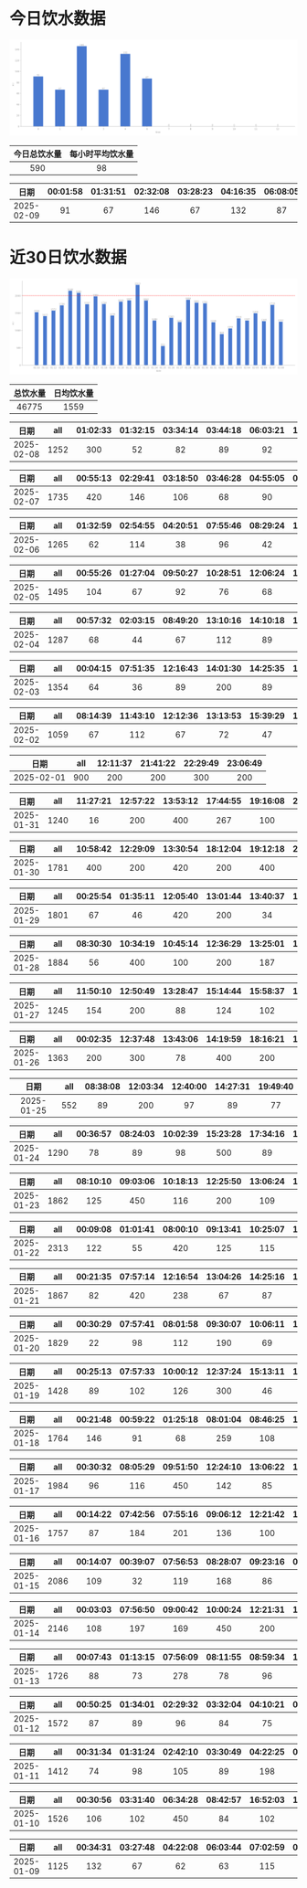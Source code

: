 # 今日饮水数据

<div align=center>
<img src="today.png" style="zoom: 100%;" />

| 今日总饮水量 | 每小时平均饮水量 |
| :----: | :----: |
| 590 | 98 |
</div>

| 日期 | 00:01:58 | 01:31:51 | 02:32:08 | 03:28:23 | 04:16:35 | 06:08:05 |
| :----: | :----: | :----: | :----: | :----: | :----: | :----: |
| 2025-02-09 | 91 | 67 | 146 | 67 | 132 | 87 |

# 近30日饮水数据

<div align=center>
<img src="30.png"style="zoom: 100%;" />

| 总饮水量 | 日均饮水量 |
| :----: | :----: |
| 46775 | 1559 |
</div>

| 日期 | all | 01:02:33 | 01:32:15 | 03:34:14 | 03:44:18 | 06:03:21 | 16:40:05 | 18:20:30 | 19:07:27 | 20:30:15 | 21:15:10 | 22:13:47 | 22:45:52 |
| :----: | :----: | :----: | :----: | :----: | :----: | :----: | :----: | :----: | :----: | :----: | :----: | :----: | :----: |
| 2025-02-08 | 1252 | 300 | 52 | 82 | 89 | 92 | 87 | 98 | 62 | 89 | 127 | 87 | 87 |

| 日期 | all | 00:55:13 | 02:29:41 | 03:18:50 | 03:46:28 | 04:55:05 | 05:51:27 | 07:12:52 | 11:31:32 | 15:02:58 | 17:20:59 | 18:27:25 | 20:32:27 | 22:25:26 | 22:46:23 |
| :----: | :----: | :----: | :----: | :----: | :----: | :----: | :----: | :----: | :----: | :----: | :----: | :----: | :----: | :----: | :----: |
| 2025-02-07 | 1735 | 420 | 146 | 106 | 68 | 90 | 110 | 62 | 63 | 56 | 47 | 300 | 115 | 63 | 89 |

| 日期 | all | 01:32:59 | 02:54:55 | 04:20:51 | 07:55:46 | 08:29:24 | 12:28:40 | 17:17:40 | 20:23:23 | 20:34:31 | 22:36:04 |
| :----: | :----: | :----: | :----: | :----: | :----: | :----: | :----: | :----: | :----: | :----: | :----: |
| 2025-02-06 | 1265 | 62 | 114 | 38 | 96 | 42 | 67 | 300 | 89 | 145 | 312 |

| 日期 | all | 00:55:26 | 01:27:04 | 09:50:27 | 10:28:51 | 12:06:24 | 12:38:42 | 13:17:26 | 14:12:06 | 14:52:27 | 15:06:24 | 15:54:06 | 20:27:09 | 22:17:03 | 22:46:29 |
| :----: | :----: | :----: | :----: | :----: | :----: | :----: | :----: | :----: | :----: | :----: | :----: | :----: | :----: | :----: | :----: |
| 2025-02-05 | 1495 | 104 | 67 | 92 | 76 | 68 | 52 | 61 | 97 | 102 | 114 | 83 | 101 | 400 | 78 |

| 日期 | all | 00:57:32 | 02:03:15 | 08:49:20 | 13:10:16 | 14:10:18 | 16:07:59 | 19:17:51 | 20:36:43 | 21:41:39 | 22:05:31 | 22:48:59 | 23:47:27 |
| :----: | :----: | :----: | :----: | :----: | :----: | :----: | :----: | :----: | :----: | :----: | :----: | :----: | :----: |
| 2025-02-04 | 1287 | 68 | 44 | 67 | 112 | 89 | 78 | 78 | 300 | 134 | 67 | 114 | 136 |

| 日期 | all | 00:04:15 | 07:51:35 | 12:16:43 | 14:01:30 | 14:25:35 | 15:04:02 | 15:34:32 | 16:32:55 | 17:43:09 | 21:11:56 | 21:22:18 | 21:45:14 | 22:09:50 |
| :----: | :----: | :----: | :----: | :----: | :----: | :----: | :----: | :----: | :----: | :----: | :----: | :----: | :----: | :----: |
| 2025-02-03 | 1354 | 64 | 36 | 89 | 200 | 89 | 78 | 88 | 91 | 103 | 200 | 107 | 121 | 88 |

| 日期 | all | 08:14:39 | 11:43:10 | 12:12:36 | 13:13:53 | 15:39:29 | 16:48:50 | 19:37:05 | 23:28:15 |
| :----: | :----: | :----: | :----: | :----: | :----: | :----: | :----: | :----: | :----: |
| 2025-02-02 | 1059 | 67 | 112 | 67 | 72 | 47 | 110 | 84 | 500 |

| 日期 | all | 12:11:37 | 21:41:22 | 22:29:49 | 23:06:49 |
| :----: | :----: | :----: | :----: | :----: | :----: |
| 2025-02-01 | 900 | 200 | 200 | 300 | 200 |

| 日期 | all | 11:27:21 | 12:57:22 | 13:53:12 | 17:44:55 | 19:16:08 | 21:06:35 | 21:55:32 | 23:20:13 |
| :----: | :----: | :----: | :----: | :----: | :----: | :----: | :----: | :----: | :----: |
| 2025-01-31 | 1240 | 16 | 200 | 400 | 267 | 100 | 82 | 119 | 56 |

| 日期 | all | 10:58:42 | 12:29:09 | 13:30:54 | 18:12:04 | 19:12:18 | 21:01:37 | 23:42:51 |
| :----: | :----: | :----: | :----: | :----: | :----: | :----: | :----: | :----: |
| 2025-01-30 | 1781 | 400 | 200 | 420 | 200 | 400 | 74 | 87 |

| 日期 | all | 00:25:54 | 01:35:11 | 12:05:40 | 13:01:44 | 13:40:37 | 13:51:28 | 15:47:10 | 16:48:02 | 17:18:28 | 17:35:36 | 20:20:19 | 20:56:32 | 21:37:43 |
| :----: | :----: | :----: | :----: | :----: | :----: | :----: | :----: | :----: | :----: | :----: | :----: | :----: | :----: | :----: |
| 2025-01-29 | 1801 | 67 | 46 | 420 | 200 | 34 | 51 | 62 | 350 | 100 | 92 | 87 | 267 | 25 |

| 日期 | all | 08:30:30 | 10:34:19 | 10:45:14 | 12:36:29 | 13:25:01 | 16:07:44 | 18:22:41 | 18:25:55 | 18:53:50 | 18:57:23 | 19:05:33 | 20:11:34 | 21:06:25 | 22:31:57 |
| :----: | :----: | :----: | :----: | :----: | :----: | :----: | :----: | :----: | :----: | :----: | :----: | :----: | :----: | :----: | :----: |
| 2025-01-28 | 1884 | 56 | 400 | 100 | 200 | 187 | 261 | 200 | 67 | 84 | 54 | 77 | 78 | 67 | 53 |

| 日期 | all | 11:50:10 | 12:50:49 | 13:28:47 | 15:14:44 | 15:58:37 | 18:08:56 | 19:00:10 | 21:31:49 |
| :----: | :----: | :----: | :----: | :----: | :----: | :----: | :----: | :----: | :----: |
| 2025-01-27 | 1245 | 154 | 200 | 88 | 124 | 102 | 100 | 420 | 57 |

| 日期 | all | 00:02:35 | 12:37:48 | 13:43:06 | 14:19:59 | 18:16:21 | 18:18:50 | 20:41:32 |
| :----: | :----: | :----: | :----: | :----: | :----: | :----: | :----: | :----: |
| 2025-01-26 | 1363 | 200 | 300 | 78 | 400 | 200 | 33 | 152 |

| 日期 | all | 08:38:08 | 12:03:34 | 12:40:00 | 14:27:31 | 19:49:40 |
| :----: | :----: | :----: | :----: | :----: | :----: | :----: |
| 2025-01-25 | 552 | 89 | 200 | 97 | 89 | 77 |

| 日期 | all | 00:36:57 | 08:24:03 | 10:02:39 | 15:23:28 | 17:34:16 | 19:06:16 | 19:54:11 | 20:25:38 | 22:09:09 | 22:55:17 |
| :----: | :----: | :----: | :----: | :----: | :----: | :----: | :----: | :----: | :----: | :----: | :----: |
| 2025-01-24 | 1290 | 78 | 89 | 98 | 500 | 89 | 115 | 99 | 66 | 78 | 78 |

| 日期 | all | 08:10:10 | 09:03:06 | 10:18:13 | 12:25:50 | 13:06:24 | 15:02:21 | 16:44:30 | 18:30:46 | 22:00:39 | 23:06:00 | 23:53:32 |
| :----: | :----: | :----: | :----: | :----: | :----: | :----: | :----: | :----: | :----: | :----: | :----: | :----: |
| 2025-01-23 | 1862 | 125 | 450 | 116 | 200 | 109 | 89 | 62 | 218 | 300 | 94 | 99 |

| 日期 | all | 00:09:08 | 01:01:41 | 08:00:10 | 09:13:41 | 10:25:07 | 11:39:45 | 12:36:58 | 13:05:09 | 14:59:38 | 15:14:26 | 16:40:10 | 17:01:03 | 17:33:12 | 18:11:14 | 19:29:51 | 19:56:41 | 21:42:43 | 22:08:58 | 23:29:34 |
| :----: | :----: | :----: | :----: | :----: | :----: | :----: | :----: | :----: | :----: | :----: | :----: | :----: | :----: | :----: | :----: | :----: | :----: | :----: | :----: | :----: |
| 2025-01-22 | 2313 | 122 | 55 | 420 | 125 | 115 | 103 | 107 | 134 | 89 | 56 | 102 | 32 | 125 | 107 | 102 | 61 | 300 | 69 | 89 |

| 日期 | all | 00:21:35 | 07:57:14 | 12:16:54 | 13:04:26 | 14:25:16 | 14:49:42 | 15:14:52 | 17:33:42 | 18:58:54 | 20:27:13 | 21:34:11 | 22:33:51 |
| :----: | :----: | :----: | :----: | :----: | :----: | :----: | :----: | :----: | :----: | :----: | :----: | :----: | :----: |
| 2025-01-21 | 1867 | 82 | 420 | 238 | 67 | 87 | 124 | 85 | 89 | 219 | 65 | 300 | 91 |

| 日期 | all | 00:30:29 | 07:57:41 | 08:01:58 | 09:30:07 | 10:06:11 | 10:40:03 | 12:21:29 | 13:00:34 | 13:31:09 | 15:01:42 | 18:33:49 | 19:39:50 | 20:06:14 | 22:01:02 | 23:23:01 | 23:54:41 |
| :----: | :----: | :----: | :----: | :----: | :----: | :----: | :----: | :----: | :----: | :----: | :----: | :----: | :----: | :----: | :----: | :----: | :----: |
| 2025-01-20 | 1829 | 22 | 98 | 112 | 190 | 69 | 56 | 200 | 106 | 273 | 113 | 84 | 58 | 43 | 300 | 57 | 48 |

| 日期 | all | 00:25:13 | 07:57:33 | 10:00:12 | 12:37:24 | 15:13:11 | 17:01:56 | 17:52:53 | 19:04:04 | 21:08:17 | 22:16:02 | 23:03:11 | 23:37:52 |
| :----: | :----: | :----: | :----: | :----: | :----: | :----: | :----: | :----: | :----: | :----: | :----: | :----: | :----: |
| 2025-01-19 | 1428 | 89 | 102 | 126 | 300 | 46 | 106 | 95 | 73 | 85 | 140 | 150 | 116 |

| 日期 | all | 00:21:48 | 00:59:22 | 01:25:18 | 08:01:04 | 08:46:25 | 10:28:06 | 12:22:57 | 13:06:10 | 14:58:23 | 15:45:49 | 16:20:02 | 16:59:13 | 19:16:41 | 23:12:15 |
| :----: | :----: | :----: | :----: | :----: | :----: | :----: | :----: | :----: | :----: | :----: | :----: | :----: | :----: | :----: | :----: |
| 2025-01-18 | 1764 | 146 | 91 | 68 | 259 | 108 | 138 | 200 | 87 | 110 | 82 | 99 | 87 | 89 | 200 |

| 日期 | all | 00:30:32 | 08:05:29 | 09:51:50 | 12:24:10 | 13:06:22 | 13:39:30 | 14:40:55 | 15:12:34 | 16:58:04 | 19:19:57 | 20:17:19 | 21:51:54 |
| :----: | :----: | :----: | :----: | :----: | :----: | :----: | :----: | :----: | :----: | :----: | :----: | :----: | :----: |
| 2025-01-17 | 1984 | 96 | 116 | 450 | 142 | 85 | 219 | 109 | 81 | 202 | 91 | 93 | 300 |

| 日期 | all | 00:14:22 | 07:42:56 | 07:55:16 | 09:06:12 | 12:21:42 | 13:06:00 | 14:12:27 | 14:58:56 | 15:42:20 | 16:34:26 | 17:33:34 | 19:37:15 | 21:46:38 | 23:44:44 |
| :----: | :----: | :----: | :----: | :----: | :----: | :----: | :----: | :----: | :----: | :----: | :----: | :----: | :----: | :----: | :----: |
| 2025-01-16 | 1757 | 87 | 184 | 201 | 136 | 100 | 62 | 63 | 78 | 187 | 77 | 82 | 107 | 300 | 93 |

| 日期 | all | 00:14:07 | 00:39:07 | 07:56:53 | 08:28:07 | 09:23:16 | 09:26:17 | 10:14:57 | 12:18:35 | 13:02:52 | 14:20:43 | 16:08:20 | 16:59:54 | 19:41:32 | 21:04:03 | 22:41:33 |
| :----: | :----: | :----: | :----: | :----: | :----: | :----: | :----: | :----: | :----: | :----: | :----: | :----: | :----: | :----: | :----: | :----: |
| 2025-01-15 | 2086 | 109 | 32 | 119 | 168 | 86 | 125 | 370 | 146 | 80 | 126 | 146 | 86 | 104 | 89 | 300 |

| 日期 | all | 00:03:03 | 07:56:50 | 09:00:42 | 10:00:24 | 12:21:31 | 13:06:12 | 13:36:43 | 15:51:42 | 16:20:53 | 16:55:46 | 17:08:19 | 17:56:32 | 19:36:30 | 21:54:49 | 23:13:37 |
| :----: | :----: | :----: | :----: | :----: | :----: | :----: | :----: | :----: | :----: | :----: | :----: | :----: | :----: | :----: | :----: | :----: |
| 2025-01-14 | 2146 | 108 | 197 | 169 | 450 | 200 | 147 | 97 | 96 | 67 | 69 | 124 | 76 | 72 | 150 | 124 |

| 日期 | all | 00:07:43 | 01:13:15 | 07:56:09 | 08:11:55 | 08:59:34 | 11:22:14 | 12:43:54 | 13:04:51 | 14:08:32 | 14:32:47 | 16:06:31 | 17:32:34 | 18:57:52 | 19:51:37 | 20:18:43 | 21:47:38 |
| :----: | :----: | :----: | :----: | :----: | :----: | :----: | :----: | :----: | :----: | :----: | :----: | :----: | :----: | :----: | :----: | :----: | :----: |
| 2025-01-13 | 1726 | 88 | 73 | 278 | 78 | 96 | 89 | 75 | 117 | 142 | 89 | 167 | 84 | 89 | 61 | 69 | 131 |

| 日期 | all | 00:50:25 | 01:34:01 | 02:29:32 | 03:32:04 | 04:10:21 | 04:49:03 | 06:04:53 | 08:42:00 | 14:28:50 | 16:45:09 | 17:57:20 | 20:53:06 | 22:02:56 | 23:02:32 |
| :----: | :----: | :----: | :----: | :----: | :----: | :----: | :----: | :----: | :----: | :----: | :----: | :----: | :----: | :----: | :----: |
| 2025-01-12 | 1572 | 87 | 89 | 96 | 84 | 75 | 84 | 83 | 101 | 105 | 87 | 92 | 300 | 163 | 126 |

| 日期 | all | 00:31:34 | 01:31:24 | 02:42:10 | 03:30:49 | 04:22:25 | 05:06:04 | 06:02:31 | 06:09:52 | 07:39:39 | 15:00:01 | 18:54:47 | 20:30:34 | 22:44:18 |
| :----: | :----: | :----: | :----: | :----: | :----: | :----: | :----: | :----: | :----: | :----: | :----: | :----: | :----: | :----: |
| 2025-01-11 | 1412 | 74 | 98 | 105 | 89 | 198 | 150 | 63 | 86 | 65 | 87 | 202 | 88 | 107 |

| 日期 | all | 00:30:56 | 03:31:40 | 06:34:28 | 08:42:57 | 16:52:03 | 18:47:15 | 20:35:15 | 21:11:54 | 22:50:35 | 23:22:43 |
| :----: | :----: | :----: | :----: | :----: | :----: | :----: | :----: | :----: | :----: | :----: | :----: |
| 2025-01-10 | 1526 | 106 | 102 | 450 | 84 | 102 | 300 | 69 | 84 | 67 | 162 |

| 日期 | all | 00:34:31 | 03:27:48 | 04:22:08 | 06:03:44 | 07:02:59 | 07:10:24 | 17:18:42 | 17:36:20 | 17:41:30 | 21:02:18 | 22:31:47 | 22:43:53 |
| :----: | :----: | :----: | :----: | :----: | :----: | :----: | :----: | :----: | :----: | :----: | :----: | :----: | :----: |
| 2025-01-09 | 1125 | 132 | 67 | 62 | 63 | 115 | 159 | 95 | 89 | 67 | 73 | 88 | 115 |


